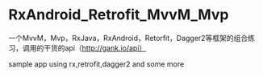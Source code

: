 # RxAndroid_Retrofit_MvvM_Mvp 
 一个MvvM，Mvp，RxJava，RxAndroid，Retorfit，Dagger2等框架的组合练习，调用的干货的api（http://gank.io/api）

 sample app using rx,retrofit,dagger2 and  some more
